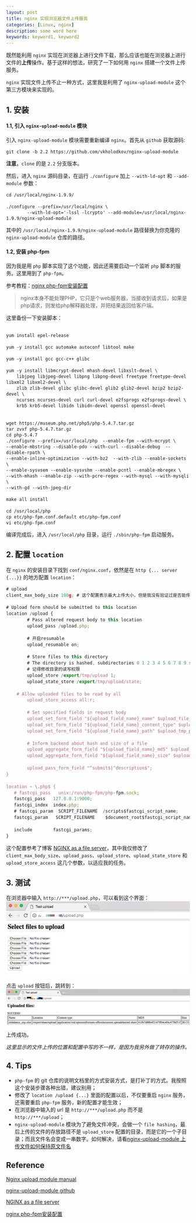 ```yaml
---
layout: post
title: nginx 实现浏览器文件上传服务
categories: [Linux, nginx]
description: some word here
keywords: keyword1, keyword2
---
```


既然能利用 `nginx` 实现在浏览器上进行文件下载，那么应该也能在浏览器上进行文件的**上传**操作。基于这样的想法，研究了一下如何用 `nginx` 搭建一个文件上传服务。

`nginx` 实现文件上传不止一种方式，这里我是利用了 `nginx-upload-module` 这个第三方模块来实现的。

## 1. 安装

#### 1.1, 引入 `nginx-upload-module` 模块
引入 `nginx-upload-module` 模块需要重新编译 `nginx`。首先从 `github` 获取源码:
```shell
git clone -b 2.2 https://github.com/vkholodkov/nginx-upload-module
```
**注意**，`clone` 的是 `2.2` 分支版本。

然后，进入 `nginx` 源码目录，在运行 `./configure` 加上 `--with-ld-opt` 和 `--add-module` 参数：
```shell
cd /usr/local/nginx-1.9.9/

./configure --prefix=/usr/local/nginx \
	    --with-ld-opt='-lssl -lcrypto' --add-module=/usr/local/nginx-1.9.9/nginx-upload-module
```
其中的 `/usr/local/nginx-1.9.9/nginx-upload-module` 路径替换为你克隆的 `nginx-upload-module` 仓库的路径。

#### 1.2, 安装 php-fpm

因为我是用 `php` 脚本实现了这个功能，因此还需要启动一个监听 `php` 脚本的服务。这里用到了 `php-fpm`。

参考教程：[nginx php-fpm安装配置](https://wizardforcel.gitbooks.io/nginx-doc/content/Text/6.5_nginx_php_fpm.html)

> nginx本身不能处理PHP，它只是个web服务器，当接收到请求后，如果是php请求，则发给php解释器处理，并把结果返回给客户端。

这里备份一下安装脚本：
```shell

yum install epel-release

yum -y install gcc automake autoconf libtool make

yum -y install gcc gcc-c++ glibc

yum -y install libmcrypt-devel mhash-devel libxslt-devel \
	libjpeg libjpeg-devel libpng libpng-devel freetype freetype-devel libxml2 libxml2-devel \
	zlib zlib-devel glibc glibc-devel glib2 glib2-devel bzip2 bzip2-devel \
	ncurses ncurses-devel curl curl-devel e2fsprogs e2fsprogs-devel \
	krb5 krb5-devel libidn libidn-devel openssl openssl-devel


wget https://museum.php.net/php5/php-5.4.7.tar.gz
tar zvxf php-5.4.7.tar.gz
cd php-5.4.7
./configure --prefix=/usr/local/php  --enable-fpm --with-mcrypt \
--enable-mbstring --disable-pdo --with-curl --disable-debug  --disable-rpath \
--enable-inline-optimization --with-bz2  --with-zlib --enable-sockets \
--enable-sysvsem --enable-sysvshm --enable-pcntl --enable-mbregex \
--with-mhash --enable-zip --with-pcre-regex --with-mysql --with-mysqli \
--with-gd --with-jpeg-dir

make all install

cd /usr/local/php
cp etc/php-fpm.conf.default etc/php-fpm.conf
vi etc/php-fpm.conf

```

编译完成后，进入 `/usr/local/php` 目录，运行 `./sbin/php-fpm` 启动服务。

## 2. 配置 `location`

在 `nginx` 的安装目录下找到 `conf/nginx.conf`，依然是在 `http {... server {...}}` 的地方配置 `location`：

```js
# upload
client_max_body_size 100g; # 这个配置表示最大上传大小，但是我没有验证过是否能传 100g 的文件

# Upload form should be submitted to this location
location /upload {
        # Pass altered request body to this location
        upload_pass /upload.php;

        # 开启resumable
        upload_resumable on;

        # Store files to this directory
        # The directory is hashed, subdirectories 0 1 2 3 4 5 6 7 8 9 should exist
        # 记得修改目录的读写权限
        upload_store /export/tmp/upload 1;
        upload_state_store /export/tmp/upload/state;

	# Allow uploaded files to be read by all
        upload_store_access all:r;

        # Set specified fields in request body
        upload_set_form_field "${upload_field_name}_name" $upload_file_name;
        upload_set_form_field "${upload_field_name}_content_type" $upload_content_type;
        upload_set_form_field "${upload_field_name}_path" $upload_tmp_path;

        # Inform backend about hash and size of a file
        upload_aggregate_form_field "${upload_field_name}_md5" $upload_file_md5;
        upload_aggregate_form_field "${upload_field_name}_size" $upload_file_size;

        upload_pass_form_field "^submit$|^description$";
}

location ~ \.php$ {
   # fastcgi_pass   unix:/run/php-fpm/php-fpm.sock;
   fastcgi_pass   127.0.0.1:9000;
   fastcgi_index  index.php;
   # fastcgi_param  SCRIPT_FILENAME  /scripts$fastcgi_script_name;
   fastcgi_param   SCRIPT_FILENAME    $document_root$fastcgi_script_name;

   include        fastcgi_params;
}

```

这个配置参考了博客 [NGINX as a file server](https://www.yanxurui.cc/posts/server/2017-03-21-NGINX-as-a-file-server/)，其中我仅修改了 `client_max_body_size`、`upload_pass`、`upload_store`、`upload_state_store` 和 `upload_store_access` 这几个参数，以适应我的任务。


## 3. 测试

在浏览器中输入 `http://***/upload.php`，可以看到这个界面：
![pic-01](https://github.com/Miopas/miopas.github.io/raw/master/_posts/2018-07-24-nginx-file-server-upload-pic01.png)

点击 `upload` 按钮后，跳转到：
![pic-02](https://github.com/Miopas/miopas.github.io/raw/master/_posts/2018-07-24-nginx-file-server-upload-pic02.png)


上传成功。

*这里显示的文件上传的位置和配置中写的不一样，是因为我另外做了转存的操作。*

## 4. Tips

* `php-fpm` 的 git 仓库的说明文档里的方式安装方式，是打补丁的方式。我按照这个安装步骤各种出错，建议别用；
* 修改了 `location /upload {...}` 里面的配置以后，不仅要重启 `nginx` 服务，还需要重启 `php-fpm` 服务，新的配置才能生效；
* 在浏览器中输入的 url 是 `http://***/upload.php` 而不是 `http://***/upload`；
* `nginx-upload-module` 模块为了避免文件冲突，会做一个 `file hashing`，最后上传的文件的存放路径不是 `upload_store` 配置的目录，而是它的一个子目录；而且文件名会变成一串数字。如何解决，请看[nginx-upload-module 上传文件如何保持原文件名](https://miopas.github.io/2018/07/26/nginx-file-server-upload-keep-file-name/)


## Reference
[Nginx upload module manual](http://www.grid.net.ru/nginx/upload.en.html)

[nginx-upload-module github](https://github.com/fdintino/nginx-upload-module/tree/2.2)

[NGINX as a file server](https://www.yanxurui.cc/posts/server/2017-03-21-NGINX-as-a-file-server/)

[nginx php-fpm安装配置](https://wizardforcel.gitbooks.io/nginx-doc/content/Text/6.5_nginx_php_fpm.html)
